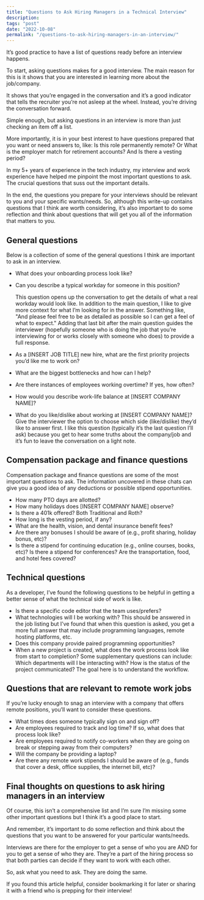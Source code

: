 ```yaml
---
title: "Questions to Ask Hiring Managers in a Technical Interview"
description:
tags: "post"
date: "2022-10-08"
permalink: "/questions-to-ask-hiring-managers-in-an-interview/"
---
```


It’s good practice to have a list of questions ready before an interview happens.

To start, asking questions makes for a good interview. The main reason for this is it shows that you are interested in learning more about the job/company.

It shows that you’re engaged in the conversation and it’s a good indicator that tells the recruiter you’re not asleep at the wheel. Instead, you’re driving the conversation forward.

Simple enough, but asking questions in an interview is more than just checking an item off a list.

More importantly, it is in your best interest to have questions prepared that you want or need answers to, like: Is this role permanently remote? Or What is the employer match for retirement accounts? And Is there a vesting period?

In my 5+ years of experience in the tech industry, my interview and work experience have helped me pinpoint the most important questions to ask. The crucial questions that suss out the important details.

In the end, the questions you prepare for your interviews should be relevant to you and your specific wants/needs. So, although this write-up contains questions that I think are worth considering, it’s also important to do some reflection and think about questions that will get you all of the information that matters to you.

## General questions

Below is a collection of some of the general questions I think are important to ask in an interview.

- What does your onboarding process look like?
- Can you describe a typical workday for someone in this position?

  This question opens up the conversation to get the details of what a real workday would look like. In addition to the main question, I like to give more context for what I’m looking for in the answer. Something like, "And please feel free to be as detailed as possible so I can get a feel of what to expect." Adding that last bit after the main question guides the interviewer (hopefully someone who is doing the job that you’re interviewing for or works closely with someone who does) to provide a full response.

- As a [INSERT JOB TITLE] new hire, what are the first priority projects you’d like me to work on?
- What are the biggest bottlenecks and how can I help?
- Are there instances of employees working overtime? If yes, how often?
- How would you describe work-life balance at [INSERT COMPANY NAME]?
- What do you like/dislike about working at [INSERT COMPANY NAME]? Give the interviewer the option to choose which side (like/dislike) they’d like to answer first. I like this question (typically it’s the last question I’ll ask) because you get to hear some truths about the company/job and it’s fun to leave the conversation on a light note.

## Compensation package and finance questions

Compensation package and finance questions are some of the most important questions to ask. The information uncovered in these chats can give you a good idea of any deductions or possible stipend opportunities.

- How many PTO days are allotted?
- How many holidays does [INSERT COMPANY NAME] observe?
- Is there a 401k offered? Both Traditional and Roth?
- How long is the vesting period, if any?
- What are the health, vision, and dental insurance benefit fees?
- Are there any bonuses I should be aware of (e.g., profit sharing, holiday bonus, etc)?
- Is there a stipend for continuing education (e.g., online courses, books, etc)?
  Is there a stipend for conferences? Are the transportation, food, and hotel fees covered?

## Technical questions

As a developer, I’ve found the following questions to be helpful in getting a better sense of what the technical side of work is like.

- Is there a specific code editor that the team uses/prefers?
- What technologies will I be working with? This should be answered in the job listing but I’ve found that when this question is asked, you get a more full answer that may include programming languages, remote hosting platforms, etc.
- Does this company provide paired programming opportunities?
- When a new project is created, what does the work process look like from start to completion? Some supplementary questions can include: Which departments will I be interacting with? How is the status of the project communicated? The goal here is to understand the workflow.

## Questions that are relevant to remote work jobs

If you’re lucky enough to snag an interview with a company that offers remote positions, you’ll want to consider these questions.

- What times does someone typically sign on and sign off?
- Are employees required to track and log time? If so, what does that process look like?
- Are employees required to notify co-workers when they are going on break or stepping away from their computers?
- Will the company be providing a laptop?
- Are there any remote work stipends I should be aware of (e.g., funds that cover a desk, office supplies, the internet bill, etc)?

## Final thoughts on questions to ask hiring managers in an interview

Of course, this isn’t a comprehensive list and I’m sure I’m missing some other important questions but I think it’s a good place to start.

And remember, it’s important to do some reflection and think about the questions that you want to be answered for your particular wants/needs.

Interviews are there for the employer to get a sense of who you are AND for you to get a sense of who they are. They’re a part of the hiring process so that both parties can decide if they want to work with each other.

So, ask what you need to ask. They are doing the same.

If you found this article helpful, consider bookmarking it for later or sharing it with a friend who is prepping for their interview!
